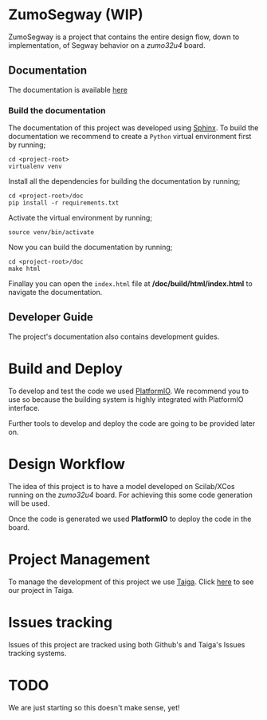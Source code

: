 # ZumoSegway (WIP)

ZumoSegway is a project that contains the entire design flow, down to
implementation, of Segway behavior on a *zumo32u4* board.

## Documentation

The documentation is available
[here](http://zumosegway.readthedocs.io/en/latest/)

### Build the documentation

The documentation of this project was developed using
[Sphinx](http://www.sphinx-doc.org/en/stable/). To build the documentation we
recommend to create a ```Python``` virtual environment first by running;

```
cd <project-root>
virtualenv venv
```

Install all the dependencies for building the documentation by running;

```
cd <project-root>/doc
pip install -r requirements.txt
```

Activate the virtual environment by running;

```
source venv/bin/activate
```

Now you can build the documentation by running;

```
cd <project-root>/doc
make html
```

Finallay you can open the ```index.html``` file at
**<project-root>/doc/build/html/index.html** to navigate the documentation.

## Developer Guide

The project's documentation also contains development guides.


# Build and Deploy

To develop and test the code we used [PlatformIO](http://platformio.org/). We
recommend you to use so because the building system is highly integrated with
PlatformIO interface.

Further tools to develop and deploy the code are going to be provided later on.

# Design Workflow

The idea of this project is to have a model developed on Scilab/XCos running on
the *zumo32u4* board. For achieving this some code generation will be used.

Once the code is generated we used **PlatformIO** to deploy the code in the
board.

# Project Management

To manage the development of this project we use [Taiga](http://taiga.io/).
Click [here](https://tree.taiga.io/project/pjcuadra-segway-system-on-zumo-32u4/)
to see our project in Taiga.

# Issues tracking

Issues of this project are tracked using both Github's and Taiga's Issues
tracking systems.

# TODO

We are just starting so this doesn't make sense, yet!

